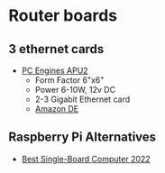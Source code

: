 # Router boards

## 3 ethernet cards

* [PC Engines APU2](https://www.pcengines.ch/apu2.htm)
  * Form Factor 6"x6"
  * Power 6-10W, 12v DC
  * 2-3 Gigabit Ethernet card
  * [Amazon DE](https://www.amazon.de/PC-Engines-APU2E4-System-Board/dp/B09NMDTPK1/)


## Raspberry Pi Alternatives

* [Best Single-Board Computer 2022](https://all3dp.com/1/single-board-computer-raspberry-pi-alternative/)

